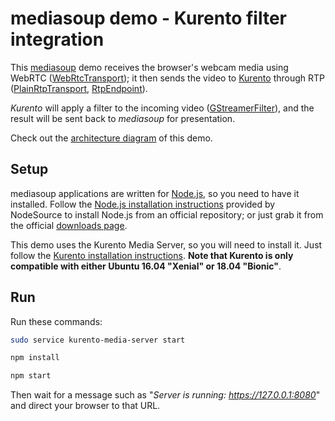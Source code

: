 mediasoup demo - Kurento filter integration
===========================================

This [mediasoup](https://mediasoup.org/) demo receives the browser's webcam media using WebRTC ([WebRtcTransport](https://mediasoup.org/documentation/v3/mediasoup/api/#WebRtcTransport)); it then sends the video to [Kurento](https://www.kurento.org/) through RTP ([PlainRtpTransport](https://mediasoup.org/documentation/v3/mediasoup/api/#PlainRtpTransport), [RtpEndpoint](https://doc-kurento.readthedocs.io/en/stable/_static/client-jsdoc/module-elements.RtpEndpoint.html)).

*Kurento* will apply a filter to the incoming video ([GStreamerFilter](https://doc-kurento.readthedocs.io/en/stable/_static/client-jsdoc/module-filters.GStreamerFilter.html)), and the result will be sent back to *mediasoup* for presentation.

Check out the [architecture diagram](diagram.png) of this demo.



Setup
-----

mediasoup applications are written for [Node.js](https://nodejs.org/), so you need to have it installed. Follow the [Node.js installation instructions](https://github.com/nodesource/distributions/blob/master/README.md) provided by NodeSource to install Node.js from an official repository; or just grab it from the official [downloads page](https://nodejs.org/en/download/).

This demo uses the Kurento Media Server, so you will need to install it. Just follow the [Kurento installation instructions](https://doc-kurento.readthedocs.io/en/stable/user/installation.html#local-installation). **Note that Kurento is only compatible with either Ubuntu 16.04 "Xenial" or 18.04 "Bionic"**.



Run
---

Run these commands:

```sh
sudo service kurento-media-server start

npm install

npm start
```

Then wait for a message such as "*Server is running: https://127.0.0.1:8080*" and direct your browser to that URL.
